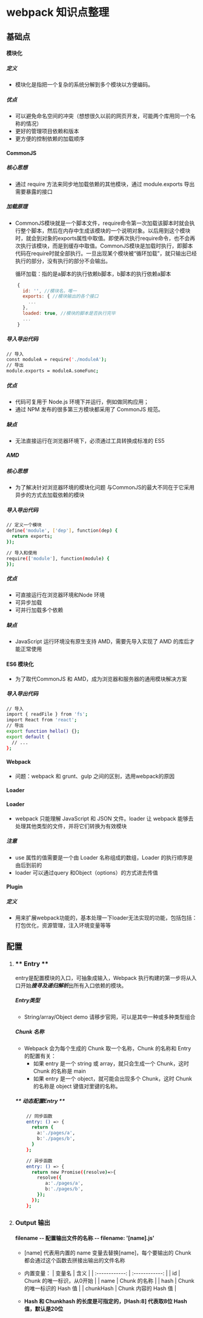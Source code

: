 # webpack 知识点整理

## 	基础点
#### 		模块化
##### 定义
- 模块化是指把一个复杂的系统分解到多个模块以方便编码。

##### 优点
- 可以避免命名空间的冲突（想想很久以前的网页开发，可能两个库用同一个名称的情况）
- 更好的管理项目依赖和版本
- 更方便的控制依赖的加载顺序

#### CommonJS
##### **核心思想**
- 通过 require 方法来同步地加载依赖的其他模块，通过 module.exports 导出需要暴露的接口

##### **加载原理**
- CommonJS模块就是一个脚本文件，require命令第一次加载该脚本时就会执行整个脚本，然后在内存中生成该模块的一个说明对象。以后用到这个模块时，就会到对象的exports属性中取值。即使再次执行require命令，也不会再次执行该模块，而是到缓存中取值。CommonJS模块是加载时执行，即脚本代码在require时就全部执行。一旦出现某个模块被“循环加载”，就只输出已经执行的部分，没有执行的部分不会输出。

	循环加载：指的是a脚本的执行依赖b脚本，b脚本的执行依赖a脚本
```js
	{
	  id: '', //模块名，唯一
	  exports: { //模块输出的各个接口
		...
	  },
	  loaded: true, //模块的脚本是否执行完毕
	  ...
	}
```

##### **导入导出代码**
```bash
// 导入
const moduleA = require('./moduleA');
// 导出
module.exports = moduleA.someFunc;
```
##### **优点**
- 代码可复用于 Node.js 环境下并运行，例如做同构应用；
- 通过 NPM 发布的很多第三方模块都采用了 CommonJS 规范。

##### **缺点**
- 无法直接运行在浏览器环境下，必须通过工具转换成标准的 ES5 

##### AMD
##### **核心思想**
- 为了解决针对浏览器环境的模块化问题 与CommonJS的最大不同在于它采用异步的方式去加载依赖的模块

##### **导入导出代码**
```bash
// 定义一个模块
define('module', ['dep'], function(dep) {
  return exports;
});

// 导入和使用
require(['module'], function(module) {
});
```

##### **优点**
- 可直接运行在浏览器环境和Node 环境
- 可异步加载
- 可并行加载多个依赖

##### **缺点**
- JavaScript 运行环境没有原生支持 AMD，需要先导入实现了 AMD 的库后才能正常使用

#### ES6 模块化
- 为了取代CommonJS 和 AMD，成为浏览器和服务器的通用模块解决方案

##### **导入导出代码**
```bash
// 导入
import { readFile } from 'fs';
import React from 'react';
// 导出
export function hello() {};
export default {
  // ...
};
```

#### 		Webpack
- 问题：webpack 和 grunt、gulp 之间的区别，选用webpack的原因

#### **Loader**
#### **Loader**
- webpack 只能理解 JavaScript 和 JSON 文件。loader 让 webpack 能够去处理其他类型的文件，并将它们转换为有效模块

##### **注意**
- use 属性的值需要是一个由 Loader 名称组成的数组，Loader 的执行顺序是由后到前的
- loader 可以通过query 和Object（options）的方式进去传值

#### **Plugin**
##### **定义**
- 用来扩展webpack功能的，基本处理一下loader无法实现的功能，包括包括：打包优化，资源管理，注入环境变量等等

## 配置

1. ### ** Entry **
	entry是配置模块的入口，可抽象成输入，Webpack 执行构建的第一步将从入口开始***搜寻及递归解析***出所有入口依赖的模块。

	##### **Entry类型**
	- String/array/Object  demo 请移步官网，可以是其中一种或多种类型组合

	##### Chunk 名称
	- Webpack 会为每个生成的 Chunk 取一个名称，Chunk 的名称和 Entry 的配置有关：
		- 如果 entry 是一个 string 或 array，就只会生成一个 Chunk，这时 Chunk 的名称是 main
		- 如果 entry 是一个 object，就可能会出现多个 Chunk，这时 Chunk 的名称是 object 键值对里键的名称。

	##### ** 动态配置Entry **
	```bash
		// 同步函数
		entry: () => {
		  return {
			a:'./pages/a',
			b:'./pages/b',
		  }
		};

		// 异步函数
		entry: () => {
		  return new Promise((resolve)=>{
			resolve({
			   a:'./pages/a',
			   b:'./pages/b',
			});
		  });
		};
	```

2. ### **Output** 输出

	#### filename -- 配置输出文件的名称 -- filename: '[name].js'
	-   [name] 代表用内置的 name 变量去替换[name]，每个要输出的 Chunk 都会通过这个函数去拼接出输出的文件名称
	- 内置变量：
	|  变量名 |  含义 |
	| :------------: | :------------: |
	| id  |  Chunk 的唯一标识，从0开始  |
	| name  | Chunk 的名称  |
	| hash  |  Chunk 的唯一标识的 Hash 值 |
	| chunkHash  |  Chunk 内容的 Hash 值 |
	
	- **Hash 和 Chunkhash 的长度是可指定的，[Hash:8] 代表取8位 Hash 值，默认是20位**
